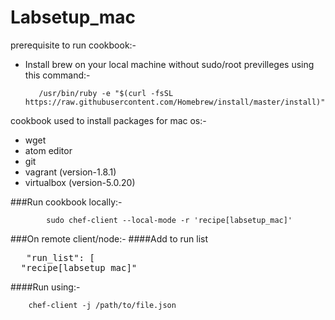 # Labsetup_mac

prerequisite to run cookbook:-
- Install brew on your local machine without sudo/root previlleges using this command:-
   
		 /usr/bin/ruby -e "$(curl -fsSL https://raw.githubusercontent.com/Homebrew/install/master/install)"

cookbook used to install packages for mac os:-

- wget
- atom editor
- git
- vagrant (version-1.8.1)
- virtualbox (version-5.0.20)

###Run cookbook locally:-

	     	sudo chef-client --local-mode -r 'recipe[labsetup_mac]'


###On remote client/node:-
####Add to run list
<pre>
   "run_list": [
  "recipe[labsetup_mac]"
</pre>

####Run using:-

		chef-client -j /path/to/file.json

